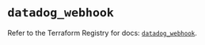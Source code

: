 # `datadog_webhook`

Refer to the Terraform Registry for docs: [`datadog_webhook`](https://registry.terraform.io/providers/datadog/datadog/3.39.0/docs/resources/webhook).
